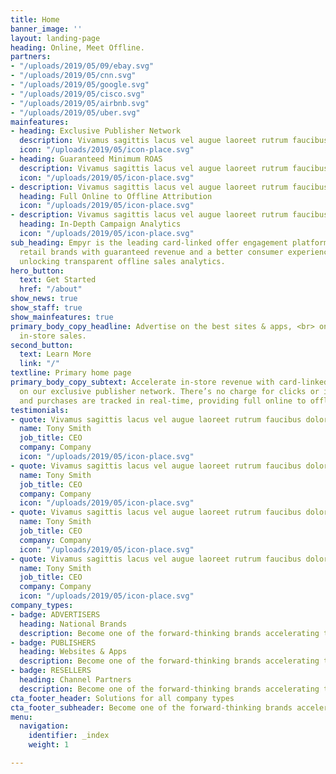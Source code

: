 ```yaml
---
title: Home
banner_image: ''
layout: landing-page
heading: Online, Meet Offline.
partners:
- "/uploads/2019/05/09/ebay.svg"
- "/uploads/2019/05/cnn.svg"
- "/uploads/2019/05/google.svg"
- "/uploads/2019/05/cisco.svg"
- "/uploads/2019/05/airbnb.svg"
- "/uploads/2019/05/uber.svg"
mainfeatures:
- heading: Exclusive Publisher Network
  description: Vivamus sagittis lacus vel augue laoreet rutrum faucibus dolor auctor.
  icon: "/uploads/2019/05/icon-place.svg"
- heading: Guaranteed Minimum ROAS
  description: Vivamus sagittis lacus vel augue laoreet rutrum faucibus dolor auctor.
  icon: "/uploads/2019/05/icon-place.svg"
- description: Vivamus sagittis lacus vel augue laoreet rutrum faucibus dolor auctor.
  heading: Full Online to Offline Attribution
  icon: "/uploads/2019/05/icon-place.svg"
- description: Vivamus sagittis lacus vel augue laoreet rutrum faucibus dolor auctor.
  heading: In-Depth Campaign Analytics
  icon: "/uploads/2019/05/icon-place.svg"
sub_heading: Empyr is the leading card-linked offer engagement platform, providing
  retail brands with guaranteed revenue and a better consumer experience, all while
  unlocking transparent offline sales analytics.
hero_button:
  text: Get Started
  href: "/about"
show_news: true
show_staff: true
show_mainfeatures: true
primary_body_copy_headline: Advertise on the best sites & apps, <br> only pay for
  in-store sales.
second_button:
  text: Learn More
  link: "/"
textline: Primary home page
primary_body_copy_subtext: Accelerate in-store revenue with card-linked offer campaigns
  on our exclusive publisher network. There’s no charge for clicks or impressions,
  and purchases are tracked in real-time, providing full online to offline attribution.
testimonials:
- quote: Vivamus sagittis lacus vel augue laoreet rutrum faucibus dolor auctor. Vivamus sagittis lacus vel augue laoreet rutrum faucibus dolor auctor.
  name: Tony Smith
  job_title: CEO
  company: Company
  icon: "/uploads/2019/05/icon-place.svg"
- quote: Vivamus sagittis lacus vel augue laoreet rutrum faucibus dolor auctor. Vivamus sagittis lacus vel augue laoreet rutrum faucibus dolor auctor.
  name: Tony Smith
  job_title: CEO
  company: Company
  icon: "/uploads/2019/05/icon-place.svg"
- quote: Vivamus sagittis lacus vel augue laoreet rutrum faucibus dolor auctor. Vivamus sagittis lacus vel augue laoreet rutrum faucibus dolor auctor.
  name: Tony Smith
  job_title: CEO
  company: Company
  icon: "/uploads/2019/05/icon-place.svg"
- quote: Vivamus sagittis lacus vel augue laoreet rutrum faucibus dolor auctor.Vivamus sagittis lacus vel augue laoreet rutrum faucibus dolor auctor.
  name: Tony Smith
  job_title: CEO
  company: Company
  icon: "/uploads/2019/05/icon-place.svg"
company_types:
- badge: ADVERTISERS
  heading: National Brands
  description: Become one of the forward-thinking brands accelerating their revenue with card-linked offers.
- badge: PUBLISHERS
  heading: Websites & Apps
  description: Become one of the forward-thinking brands accelerating their revenue with card-linked offers.
- badge: RESELLERS
  heading: Channel Partners
  description: Become one of the forward-thinking brands accelerating their revenue with card-linked offers.
cta_footer_header: Solutions for all company types
cta_footer_subheader: Become one of the forward-thinking brands accelerating their revenue with card-linked offers.
menu:
  navigation:
    identifier: _index
    weight: 1

---
```


